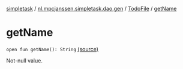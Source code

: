[simpletask](../../index.md) / [nl.mpcjanssen.simpletask.dao.gen](../index.md) / [TodoFile](index.md) / [getName](.)

# getName

`open fun getName(): String` [(source)](https://github.com/mpcjanssen/simpletask-android/blob/master/src/main/java/nl/mpcjanssen/simpletask/dao/gen/TodoFile.java#L40)

Not-null value.

